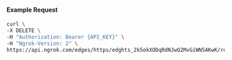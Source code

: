 <!-- Code generated for API Clients. DO NOT EDIT. -->

#### Example Request

```bash
curl \
-X DELETE \
-H "Authorization: Bearer {API_KEY}" \
-H "Ngrok-Version: 2" \
https://api.ngrok.com/edges/https/edghts_2k5okXODqRdNJwQ2MvGiWN5AKwK/routes/edghtsrt_2k5okXwpQWUewchiTyc6ZWyVeSo/traffic_policy
```
